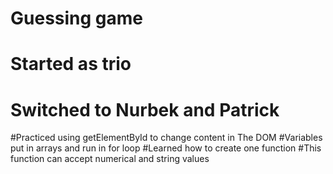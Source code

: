 # Guessing game
# Started as trio
# Switched to Nurbek and Patrick

#Practiced using getElementById to change content in The DOM
#Variables put in arrays and run in for loop
#Learned how to create one function
#This function can accept numerical and string values
